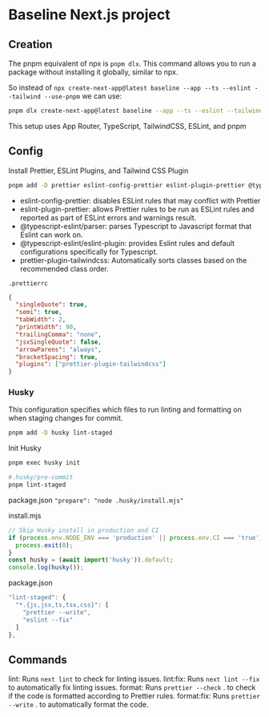 # Baseline Next.js project

## Creation

The pnpm equivalent of npx is `pnpm dlx`. This command allows you to run a package without installing it globally, similar to npx.

So instead of `npx create-next-app@latest baseline --app --ts --eslint --tailwind --use-pnpm` we can use:

```bash
pnpm dlx create-next-app@latest baseline --app --ts --eslint --tailwind --use-pnpm
```

This setup uses App Router, TypeScript, TailwindCSS, ESLint, and pnpm

## Config

Install Prettier, ESLint Plugins, and Tailwind CSS Plugin

```bash
pnpm add -D prettier eslint-config-prettier eslint-plugin-prettier @typescript-eslint/parser @typescript-eslint/eslint-plugin eslint-plugin-tailwindcss prettier-plugin-tailwindcss
```

- eslint-config-prettier: disables ESLint rules that may conflict with Prettier
- eslint-plugin-prettier: allows Prettier rules to be run as ESLint rules and reported as part of ESLint errors and warnings result.
- @typescript-eslint/parser: parses Typescript to Javascript format that Eslint can work on.
- @typescript-eslint/eslint-plugin: provides Eslint rules and default configurations specifically for Typescript.
- prettier-plugin-tailwindcss: Automatically sorts classes based on the recommended class order.

`.prettierrc`

```json
{
  "singleQuote": true,
  "semi": true,
  "tabWidth": 2,
  "printWidth": 90,
  "trailingComma": "none",
  "jsxSingleQuote": false,
  "arrowParens": "always",
  "bracketSpacing": true,
  "plugins": ["prettier-plugin-tailwindcss"]
}
```

### Husky

This configuration specifies which files to run linting and formatting on when staging changes for commit.

```bash
pnpm add -D husky lint-staged
```

Init Husky

```bash
pnpm exec husky init
```

```bash
#.husky/pre-commit
pnpm lint-staged
```

package.json
`"prepare": "node .husky/install.mjs"`

install.mjs

```js
// Skip Husky install in production and CI
if (process.env.NODE_ENV === 'production' || process.env.CI === 'true') {
  process.exit(0);
}
const husky = (await import('husky')).default;
console.log(husky());
```

package.json

```js
"lint-staged": {
  "*.{js,jsx,ts,tsx,css}": [
    "prettier --write",
    "eslint --fix"
  ]
},
```

## Commands

lint: Runs `next lint` to check for linting issues.
lint:fix: Runs `next lint --fix` to automatically fix linting issues.
format: Runs `prettier --check` . to check if the code is formatted according to Prettier rules.
format:fix: Runs `prettier --write` . to automatically format the code.
